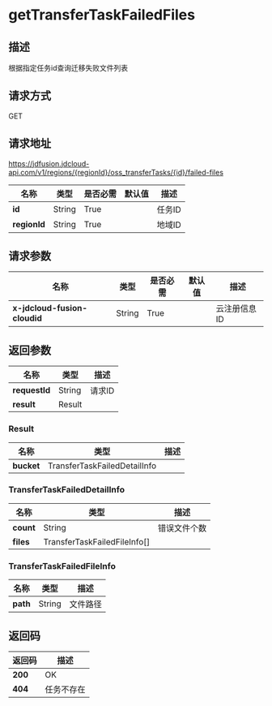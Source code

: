 # getTransferTaskFailedFiles


## 描述
根据指定任务id查询迁移失败文件列表

## 请求方式
GET

## 请求地址
https://jdfusion.jdcloud-api.com/v1/regions/{regionId}/oss_transferTasks/{id}/failed-files

|名称|类型|是否必需|默认值|描述|
|---|---|---|---|---|
|**id**|String|True| |任务ID|
|**regionId**|String|True| |地域ID|

## 请求参数
|名称|类型|是否必需|默认值|描述|
|---|---|---|---|---|
|**x-jdcloud-fusion-cloudid**|String|True| |云注册信息ID|


## 返回参数
|名称|类型|描述|
|---|---|---|
|**requestId**|String|请求ID|
|**result**|Result| |

### Result
|名称|类型|描述|
|---|---|---|
|**bucket**|TransferTaskFailedDetailInfo| |
### TransferTaskFailedDetailInfo
|名称|类型|描述|
|---|---|---|
|**count**|String|错误文件个数|
|**files**|TransferTaskFailedFileInfo[]| |
### TransferTaskFailedFileInfo
|名称|类型|描述|
|---|---|---|
|**path**|String|文件路径|

## 返回码
|返回码|描述|
|---|---|
|**200**|OK|
|**404**|任务不存在|
